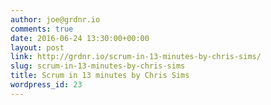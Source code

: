 ```yaml
---
author: joe@grdnr.io
comments: true
date: 2016-06-24 13:30:00+00:00
layout: post
link: http://grdnr.io/scrum-in-13-minutes-by-chris-sims/
slug: scrum-in-13-minutes-by-chris-sims
title: Scrum in 13 minutes by Chris Sims
wordpress_id: 23
---
```



